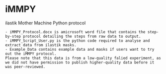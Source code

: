 # iMMPY
ilastik Mother Machine Python protocol 




    - iMMPY_Protocol.docx is amicrosoft word file that contains the step-by-step protocol detailing the steps from raw data to output. 
    - iMMPY_Script_User.py is the python code required to analyse and extract data from ilastik masks.  
    - Example_Data contains example data and masks if users want to try out the iMMPY protocol. 
    Please note that this data is from a low-quality falied experiment, as we did not have permission to publish higher-quality data before it was peer-reviewed.
